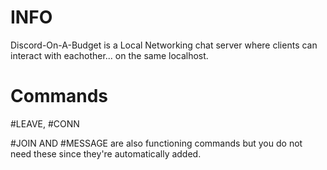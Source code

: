 # INFO
Discord-On-A-Budget is a Local Networking chat server where clients can interact with eachother... on the same localhost.

# Commands
#LEAVE, #CONN

#JOIN AND #MESSAGE are also functioning commands but you do not need these since they're automatically added.

